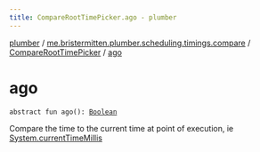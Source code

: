 ```yaml
---
title: CompareRootTimePicker.ago - plumber
---
```


[plumber](../../index.html) / [me.bristermitten.plumber.scheduling.timings.compare](../index.html) / [CompareRootTimePicker](index.html) / [ago](./ago.html)

# ago

`abstract fun ago(): `[`Boolean`](https://kotlinlang.org/api/latest/jvm/stdlib/kotlin/-boolean/index.html)

Compare the time to the current time at point of execution,
ie [System.currentTimeMillis](https://docs.oracle.com/javase/6/docs/api/java/lang/System.html#currentTimeMillis())

